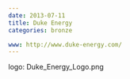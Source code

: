 ```yaml
---
date: 2013-07-11
title: Duke Energy
categories: bronze

www: http://www.duke-energy.com/‎
---
```

logo: Duke_Energy_Logo.png